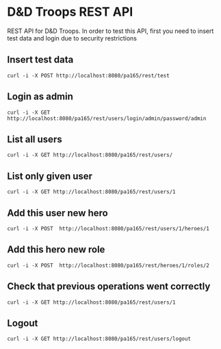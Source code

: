 # D&D Troops REST API
REST API for D&D Troops. In order to test this API, first you need to insert test data and login due to security restrictions
## Insert test data
`curl -i -X POST http://localhost:8080/pa165/rest/test`

## Login as admin
`curl -i -X GET http://localhost:8080/pa165/rest/users/login/admin/password/admin`

## List all users
`curl -i -X GET http://localhost:8080/pa165/rest/users/`

## List only given user
`curl -i -X GET http://localhost:8080/pa165/rest/users/1`

## Add this user new hero
`curl -i -X POST  http://localhost:8080/pa165/rest/users/1/heroes/1`

## Add this hero new role
`curl -i -X POST  http://localhost:8080/pa165/rest/heroes/1/roles/2`

## Check that previous operations went correctly
`curl -i -X GET http://localhost:8080/pa165/rest/users/1`

## Logout
`curl -i -X GET http://localhost:8080/pa165/rest/users/logout`
